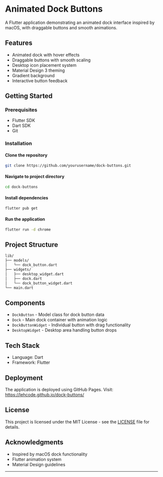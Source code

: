 # Animated Dock Buttons

A Flutter application demonstrating an animated dock interface inspired by macOS, with draggable buttons and smooth animations.

## Features

- Animated dock with hover effects
- Draggable buttons with smooth scaling
- Desktop icon placement system
- Material Design 3 theming
- Gradient background
- Interactive button feedback

## Getting Started

### Prerequisites

- Flutter SDK
- Dart SDK
- Git

### Installation

#### Clone the repository

```bash
git clone https://github.com/yourusername/dock-buttons.git
```

#### Navigate to project directory

```bash
cd dock-buttons
```

#### Install dependencies

```bash
flutter pub get
```

#### Run the application

```bash
flutter run -d chrome
```

## Project Structure

```bash
lib/
├── models/
│   └── dock_button.dart
├── widgets/
│   ├── desktop_widget.dart
│   ├── dock.dart
│   └── dock_button_widget.dart
└── main.dart
```

## Components

- `DockButton` - Model class for dock button data
- `Dock` - Main dock container with animation logic
- `DockButtonWidget` - Individual button with drag functionality
- `DesktopWidget` - Desktop area handling button drops

## Tech Stack

- Language: Dart
- Framework: Flutter

## Deployment

The application is deployed using GitHub Pages. Visit:
https://lehcode.github.io/dock-buttons/

## License

This project is licensed under the MIT License - see the [LICENSE](LICENSE) file for details.

## Acknowledgments

- Inspired by macOS dock functionality
- Flutter animation system
- Material Design guidelines

---

